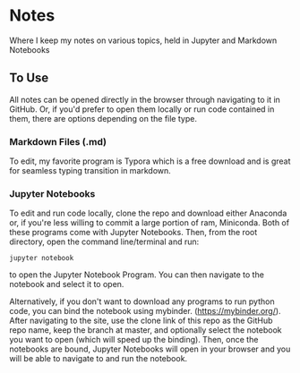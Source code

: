 # Notes
Where I keep my notes on various topics, held in Jupyter and Markdown Notebooks

## To Use

All notes can be opened directly in the browser through navigating to it in GitHub. Or, if you'd prefer to open them locally or run code contained in them, there are options depending on the file type.

### Markdown Files (.md)
To edit, my favorite program is Typora which is a free download and is great for seamless typing transition in markdown.

### Jupyter Notebooks
To edit and run code locally, clone the repo and download either Anaconda or, if you're less willing to commit a large portion of ram, Miniconda. Both of these programs come with Jupyter Notebooks. Then, from the root directory, open the command line/terminal and run:

`jupyter notebook`

to open the Jupyter Notebook Program. You can then navigate to the notebook and select it to open.

Alternatively, if you don't want to download any programs to run python code, you can bind the notebook using mybinder. (https://mybinder.org/). After navigating to the site, use the clone link of this repo as the GitHub repo name, keep the branch at master, and optionally select the notebook you want to open (which will speed up the binding). Then, once the notebooks are bound, Jupyter Notebooks will open in your browser and you will be able to navigate to and run the notebook.
